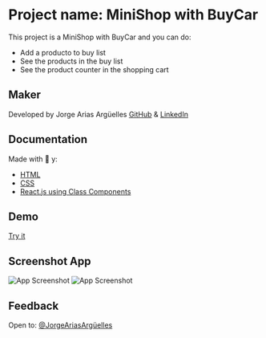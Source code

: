 # Project name: MiniShop with BuyCar

This project is a MiniShop with BuyCar and you can do:
- Add a producto to buy list
- See the products in the buy list
- See the product counter in the shopping cart

## Maker

Developed by Jorge Arias Argüelles [GitHub](https://github.com/jorgearguellles) &
[LinkedIn](https://www.linkedin.com/in/jorgeariasarguelles/)

## Documentation

Made with :green_heart: y:

- [HTML](https://developer.mozilla.org/es/docs/Web/HTML)
- [CSS](https://developer.mozilla.org/es/docs/Web/CSS)
- [React.js using Class Components](https://es.reactjs.org)

## Demo

[Try it]()

## Screenshot App

![App Screenshot](https://github.com/jorgearguellles/carro-de-compras/blob/main/public/1.png)
![App Screenshot](https://github.com/jorgearguellles/carro-de-compras/blob/main/public/2.png)

## Feedback

Open to: [@JorgeAriasArgüelles](https://www.linkedin.com/in/jorgeariasarguelles/)
